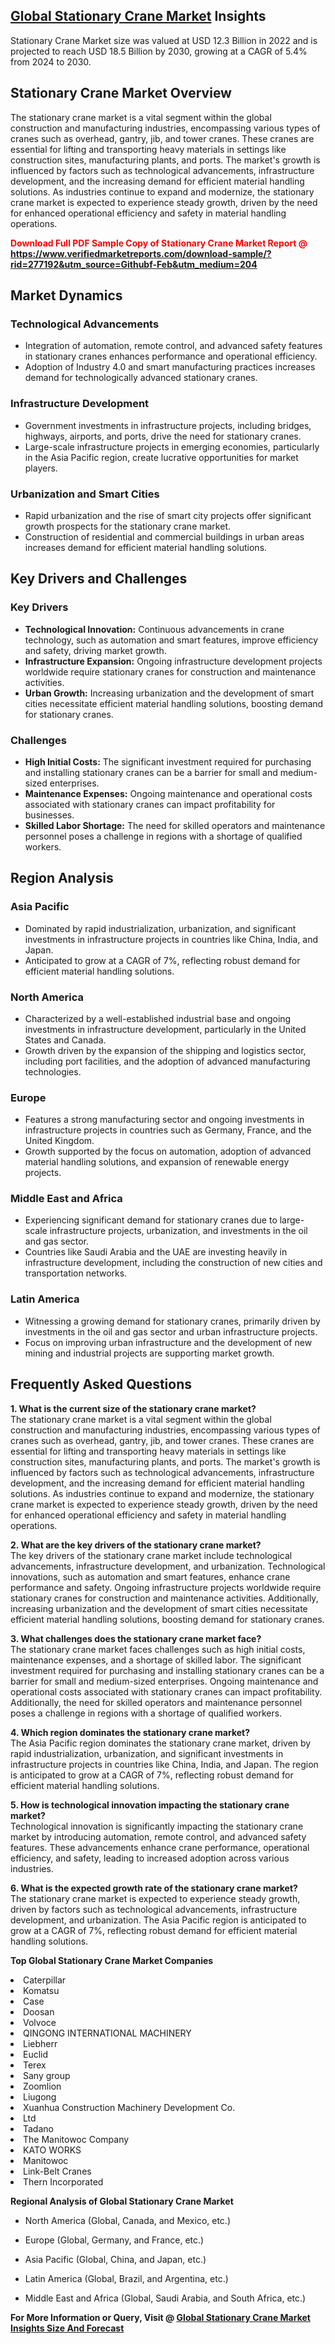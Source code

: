 <h2><a href="https://www.verifiedmarketreports.com/download-sample/?rid=277192&amp;utm_source=Githubf&amp;utm_medium=204" target="_blank">Global Stationary Crane Market</a> Insights</h2><p>Stationary Crane Market size was valued at USD 12.3 Billion in 2022 and is projected to reach USD 18.5 Billion by 2030, growing at a CAGR of 5.4% from 2024 to 2030.</p><p> <h2>Stationary Crane Market Overview</h2> <p>The stationary crane market is a vital segment within the global construction and manufacturing industries, encompassing various types of cranes such as overhead, gantry, jib, and tower cranes. These cranes are essential for lifting and transporting heavy materials in settings like construction sites, manufacturing plants, and ports. The market's growth is influenced by factors such as technological advancements, infrastructure development, and the increasing demand for efficient material handling solutions. As industries continue to expand and modernize, the stationary crane market is expected to experience steady growth, driven by the need for enhanced operational efficiency and safety in material handling operations.</p> <p><strong><p><span class=""><span style="color: #ff0000;"><strong>Download Full PDF Sample Copy of Stationary Crane Market Report</strong> @ </span><a href="https://www.verifiedmarketreports.com/download-sample/?rid=277192&amp;utm_source=Githubf-Feb&amp;utm_medium=204" target="_blank">https://www.verifiedmarketreports.com/download-sample/?rid=277192&amp;utm_source=Githubf-Feb&amp;utm_medium=204</a></span></p></strong></p> <h2>Market Dynamics</h2> <h3>Technological Advancements</h3> <ul> <li>Integration of automation, remote control, and advanced safety features in stationary cranes enhances performance and operational efficiency.</li> <li>Adoption of Industry 4.0 and smart manufacturing practices increases demand for technologically advanced stationary cranes.</li> </ul> <h3>Infrastructure Development</h3> <ul> <li>Government investments in infrastructure projects, including bridges, highways, airports, and ports, drive the need for stationary cranes.</li> <li>Large-scale infrastructure projects in emerging economies, particularly in the Asia Pacific region, create lucrative opportunities for market players.</li> </ul> <h3>Urbanization and Smart Cities</h3> <ul> <li>Rapid urbanization and the rise of smart city projects offer significant growth prospects for the stationary crane market.</li> <li>Construction of residential and commercial buildings in urban areas increases demand for efficient material handling solutions.</li> </ul> <h2>Key Drivers and Challenges</h2> <h3>Key Drivers</h3> <ul> <li><strong>Technological Innovation:</strong> Continuous advancements in crane technology, such as automation and smart features, improve efficiency and safety, driving market growth.</li> <li><strong>Infrastructure Expansion:</strong> Ongoing infrastructure development projects worldwide require stationary cranes for construction and maintenance activities.</li> <li><strong>Urban Growth:</strong> Increasing urbanization and the development of smart cities necessitate efficient material handling solutions, boosting demand for stationary cranes.</li> </ul> <h3>Challenges</h3> <ul> <li><strong>High Initial Costs:</strong> The significant investment required for purchasing and installing stationary cranes can be a barrier for small and medium-sized enterprises.</li> <li><strong>Maintenance Expenses:</strong> Ongoing maintenance and operational costs associated with stationary cranes can impact profitability for businesses.</li> <li><strong>Skilled Labor Shortage:</strong> The need for skilled operators and maintenance personnel poses a challenge in regions with a shortage of qualified workers.</li> </ul> <h2>Region Analysis</h2> <h3>Asia Pacific</h3> <ul> <li>Dominated by rapid industrialization, urbanization, and significant investments in infrastructure projects in countries like China, India, and Japan.</li> <li>Anticipated to grow at a CAGR of 7%, reflecting robust demand for efficient material handling solutions.</li> </ul> <h3>North America</h3> <ul> <li>Characterized by a well-established industrial base and ongoing investments in infrastructure development, particularly in the United States and Canada.</li> <li>Growth driven by the expansion of the shipping and logistics sector, including port facilities, and the adoption of advanced manufacturing technologies.</li> </ul> <h3>Europe</h3> <ul> <li>Features a strong manufacturing sector and ongoing investments in infrastructure projects in countries such as Germany, France, and the United Kingdom.</li> <li>Growth supported by the focus on automation, adoption of advanced material handling solutions, and expansion of renewable energy projects.</li> </ul> <h3>Middle East and Africa</h3> <ul> <li>Experiencing significant demand for stationary cranes due to large-scale infrastructure projects, urbanization, and investments in the oil and gas sector.</li> <li>Countries like Saudi Arabia and the UAE are investing heavily in infrastructure development, including the construction of new cities and transportation networks.</li> </ul> <h3>Latin America</h3> <ul> <li>Witnessing a growing demand for stationary cranes, primarily driven by investments in the oil and gas sector and urban infrastructure projects.</li> <li>Focus on improving urban infrastructure and the development of new mining and industrial projects are supporting market growth.</li> </ul> <h2>Frequently Asked Questions</h2> <p><strong>1. What is the current size of the stationary crane market?</strong><br> The stationary crane market is a vital segment within the global construction and manufacturing industries, encompassing various types of cranes such as overhead, gantry, jib, and tower cranes. These cranes are essential for lifting and transporting heavy materials in settings like construction sites, manufacturing plants, and ports. The market's growth is influenced by factors such as technological advancements, infrastructure development, and the increasing demand for efficient material handling solutions. As industries continue to expand and modernize, the stationary crane market is expected to experience steady growth, driven by the need for enhanced operational efficiency and safety in material handling operations.</p> <p><strong>2. What are the key drivers of the stationary crane market?</strong><br> The key drivers of the stationary crane market include technological advancements, infrastructure development, and urbanization. Technological innovations, such as automation and smart features, enhance crane performance and safety. Ongoing infrastructure projects worldwide require stationary cranes for construction and maintenance activities. Additionally, increasing urbanization and the development of smart cities necessitate efficient material handling solutions, boosting demand for stationary cranes.</p> <p><strong>3. What challenges does the stationary crane market face?</strong><br> The stationary crane market faces challenges such as high initial costs, maintenance expenses, and a shortage of skilled labor. The significant investment required for purchasing and installing stationary cranes can be a barrier for small and medium-sized enterprises. Ongoing maintenance and operational costs associated with stationary cranes can impact profitability. Additionally, the need for skilled operators and maintenance personnel poses a challenge in regions with a shortage of qualified workers.</p> <p><strong>4. Which region dominates the stationary crane market?</strong><br> The Asia Pacific region dominates the stationary crane market, driven by rapid industrialization, urbanization, and significant investments in infrastructure projects in countries like China, India, and Japan. The region is anticipated to grow at a CAGR of 7%, reflecting robust demand for efficient material handling solutions.</p> <p><strong>5. How is technological innovation impacting the stationary crane market?</strong><br> Technological innovation is significantly impacting the stationary crane market by introducing automation, remote control, and advanced safety features. These advancements enhance crane performance, operational efficiency, and safety, leading to increased adoption across various industries.</p> <p><strong>6. What is the expected growth rate of the stationary crane market?</strong><br> The stationary crane market is expected to experience steady growth, driven by factors such as technological advancements, infrastructure development, and urbanization. The Asia Pacific region is anticipated to grow at a CAGR of 7%, reflecting robust demand for efficient material handling solutions.</p> <p><strong</p><p><strong>Top Global Stationary Crane Market Companies</strong></p><div data-test-id=""><p><li>Caterpillar</li><li> Komatsu</li><li> Case</li><li> Doosan</li><li> Volvoce</li><li> QINGONG INTERNATIONAL MACHINERY</li><li> Liebherr</li><li> Euclid</li><li> Terex</li><li> Sany group</li><li> Zoomlion</li><li> Liugong</li><li> Xuanhua Construction Machinery Development Co.</li><li> Ltd</li><li> Tadano</li><li> The Manitowoc Company</li><li> KATO WORKS</li><li> Manitowoc</li><li> Link-Belt Cranes</li><li> Thern Incorporated</li></p><div><strong>Regional Analysis of&nbsp;Global Stationary Crane Market</strong></div><ul><li dir="ltr"><p dir="ltr">North America&nbsp;(Global, Canada, and Mexico, etc.)</p></li><li dir="ltr"><p dir="ltr">Europe (Global, Germany, and France, etc.)</p></li><li dir="ltr"><p dir="ltr">Asia Pacific&nbsp;(Global, China, and Japan, etc.)</p></li><li dir="ltr"><p dir="ltr">Latin America&nbsp;(Global, Brazil, and Argentina, etc.)</p></li><li dir="ltr">Middle East and Africa&nbsp;(Global, Saudi Arabia, and South Africa, etc.)</li></ul><p><strong>For More Information or Query, Visit @&nbsp;</strong><strong><a href="https://www.verifiedmarketreports.com/product/stationary-crane-market/?utm_source=Githubf&amp;utm_medium=204" target="_blank">Global Stationary Crane Market Insights Size And Forecast</a></strong></p></div>

